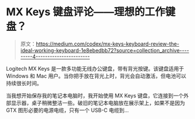 # MX Keys 键盘评论——理想的工作键盘？

> 原文：<https://medium.com/codex/mx-keys-keyboard-review-the-ideal-working-keyboard-1e8ebedbb72?source=collection_archive---------4----------------------->

Logitech MX Keys 是一款多功能无线办公键盘，带有背光按键。该键盘适用于 Windows 和 Mac 用户。当你把手放在背光上时，背光会自动激活，但电池可以持续很长时间。

当我想开始保存我的笔记本电脑时，我开始使用 MX Keys 键盘，它连接到一个外部显示器，桌子稍微整洁一些。破旧的笔记本电脑放在展示架上，如果不是因为 GTX 图形必要的电源电缆，只有一个 USB-C 电缆到…